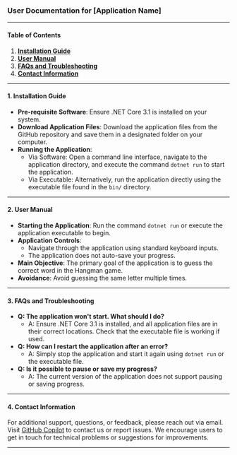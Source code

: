 ### User Documentation for [Application Name]
___

#### Table of Contents
1. **[Installation Guide](#1-installation-guide)**
2. **[User Manual](#2-user-manual)**
3. **[FAQs and Troubleshooting](#3-faqs-and-troubleshooting)**
4. **[Contact Information](#4-contact-information)**

---

#### 1. Installation Guide
- **Pre-requisite Software**: Ensure .NET Core 3.1 is installed on your system.
- **Download Application Files**: Download the application files from the GitHub repository and save them in a designated folder on your computer.
- **Running the Application**: 
  - Via Software: Open a command line interface, navigate to the application directory, and execute the command `dotnet run` to start the application.
  - Via Executable: Alternatively, run the application directly using the executable file found in the `bin/` directory.

---

#### 2. User Manual
- **Starting the Application**: Run the command `dotnet run` or execute the application executable to begin.
- **Application Controls**:
  - Navigate through the application using standard keyboard inputs.
  - The application does not auto-save your progress.
- **Main Objective**: The primary goal of the application is to guess the correct word in the Hangman game.
- **Avoidance**: Avoid guessing the same letter multiple times.

---

#### 3. FAQs and Troubleshooting
- **Q: The application won't start. What should I do?**
  - A: Ensure .NET Core 3.1 is installed, and all application files are in their correct locations. Check that the executable file is working if used.
- **Q: How can I restart the application after an error?**
  - A: Simply stop the application and start it again using `dotnet run` or the executable file.
- **Q: Is it possible to pause or save my progress?**
  - A: The current version of the application does not support pausing or saving progress.

---

#### 4. Contact Information
For additional support, questions, or feedback, please reach out via email. Visit [GitHub Copilot](https://github.com/copilot) to contact us or report issues. We encourage users to get in touch for technical problems or suggestions for improvements.

---